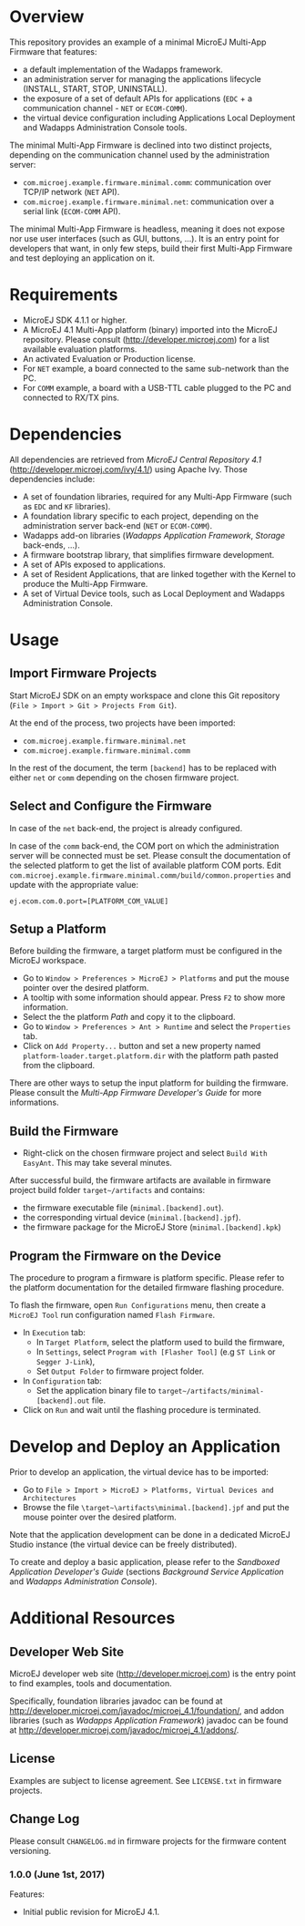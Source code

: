 <!--
	Markdown
	Copyright 2017 IS2T. All rights reserved.
	Use of this source code is subject to license terms.
-->

# Overview

This repository provides an example of a minimal MicroEJ Multi-App Firmware that features:
* a default implementation of the Wadapps framework.
* an administration server for managing the applications lifecycle (INSTALL, START, STOP, UNINSTALL).
* the exposure of a set of default APIs for applications (`EDC` + a communication channel - `NET` or `ECOM-COMM`).
* the virtual device configuration including Applications Local Deployment and Wadapps Administration Console tools.

The minimal Multi-App Firmware is declined into two distinct projects, depending on the communication channel used by the administration server:
* `com.microej.example.firmware.minimal.comm`: communication over TCP/IP network (`NET` API).
* `com.microej.example.firmware.minimal.net`: communication over a serial link (`ECOM-COMM` API).

The minimal Multi-App Firmware is headless, meaning it does not expose nor use user interfaces (such as GUI, buttons, ...). It is an entry point for developers that want, in only few steps, build their first Multi-App Firmware and test deploying an application on it.

# Requirements

* MicroEJ SDK 4.1.1 or higher.
* A MicroEJ 4.1 Multi-App platform (binary) imported into the MicroEJ repository. Please consult (<http://developer.microej.com>) for a list available evaluation platforms.
* An activated Evaluation or Production license.
* For `NET` example, a board connected to the same sub-network than the PC.
* For `COMM` example, a board with a USB-TTL cable plugged to the PC and connected to RX/TX pins.

# Dependencies

All dependencies are retrieved from _MicroEJ Central Repository 4.1_ (<http://developer.microej.com/ivy/4.1/>) using Apache Ivy. Those dependencies include:
* A set of foundation libraries, required for any Multi-App Firmware (such as `EDC` and `KF` libraries).
* A foundation library specific to each project, depending on the administration server back-end (`NET` or `ECOM-COMM`).
* Wadapps add-on libraries (_Wadapps Application Framework_, _Storage_ back-ends, ...).
* A firmware bootstrap library, that simplifies firmware development.
* A set of APIs exposed to applications.
* A set of Resident Applications, that are linked together with the Kernel to produce the Multi-App Firmware.
* A set of Virtual Device tools, such as Local Deployment and Wadapps Administration Console.

# Usage

## Import Firmware Projects

Start MicroEJ SDK on an empty workspace and clone this Git repository (`File > Import > Git > Projects From Git`).

At the end of the process, two projects have been imported:
  * `com.microej.example.firmware.minimal.net`
  * `com.microej.example.firmware.minimal.comm`

In the rest of the document, the term `[backend]` has to be replaced with either `net` or `comm` depending on the chosen firmware project.

## Select and Configure the Firmware

In case of the `net` back-end, the project is already configured.

In case of the `comm` back-end, the COM port on which the administration server will be connected must be set. Please consult the documentation of the selected platform to get the list of available platform COM ports. Edit `com.microej.example.firmware.minimal.comm/build/common.properties` and update with the appropriate value:

    ej.ecom.com.0.port=[PLATFORM_COM_VALUE]

## Setup a Platform

Before building the firmware, a target platform must be configured in the MicroEJ workspace.

* Go to `Window > Preferences > MicroEJ > Platforms` and put the mouse pointer over the desired platform.
* A tooltip with some information should appear. Press `F2` to show more information.
* Select the the platform _Path_ and copy it to the clipboard.
* Go to `Window > Preferences > Ant > Runtime` and select the `Properties` tab.
* Click on `Add Property...` button and set a new property named `platform-loader.target.platform.dir` with the platform path pasted from the clipboard.

There are other ways to setup the input platform for building the firmware. Please consult the _Multi-App Firmware Developer's Guide_ for more informations.

## Build the Firmware

* Right-click on the chosen firmware project and select `Build With EasyAnt`. This may take several minutes.

After successful build, the firmware artifacts are available in firmware project build folder `target~/artifacts` and contains:
* the firmware executable file (`minimal.[backend].out`).
* the corresponding virtual device (`minimal.[backend].jpf`).
* the firmware package for the MicroEJ Store (`minimal.[backend].kpk`)

## Program the Firmware on the Device

The procedure to program a firmware is platform specific. Please refer to the platform documentation for the detailed firmware flashing procedure.

To flash the firmware, open `Run Configurations` menu, then create a `MicroEJ Tool` run configuration named `Flash Firmware`.
* In `Execution` tab:
	* In `Target Platform`, select the platform used to build the firmware,
	* In `Settings`, select `Program with [Flasher Tool]` (e.g `ST Link` or `Segger J-Link`),
	* Set `Output Folder` to firmware project folder.
* In `Configuration` tab:
	* Set the application binary file to `target~/artifacts/minimal-[backend].out` file.
* Click on `Run` and wait until the flashing procedure is terminated.

# Develop and Deploy an Application

Prior to develop an application, the virtual device has to be imported:

* Go to `File > Import > MicroEJ > Platforms, Virtual Devices and Architectures`
* Browse the file `\target~\artifacts\minimal.[backend].jpf` and put the mouse pointer over the desired platform.

Note that the application development can be done in a dedicated MicroEJ Studio instance (the virtual device can be freely distributed).

To create and deploy a basic application, please refer to the _Sandboxed Application Developer's Guide_ (sections _Background Service Application_ and _Wadapps Administration Console_).


# Additional Resources

## Developer Web Site

MicroEJ developer web site (<http://developer.microej.com>) is the entry point to find examples, tools and documentation.

Specifically, foundation libraries javadoc can be found at <http://developer.microej.com/javadoc/microej_4.1/foundation/>, and addon libraries (such as _Wadapps Application Framework_) javadoc can be found at <http://developer.microej.com/javadoc/microej_4.1/addons/>.

## License

Examples are subject to license agreement. See `LICENSE.txt` in firmware projects.

## Change Log

Please consult `CHANGELOG.md` in firmware projects for the firmware content versioning.

### 1.0.0 (June 1st, 2017)

Features:
* Initial public revision for MicroEJ 4.1.
